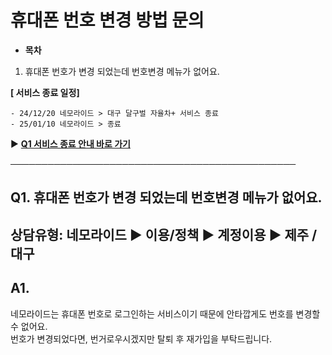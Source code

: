 # 휴대폰 번호 변경 방법 문의

* **목차**

1. 휴대폰 번호가 변경 되었는데 번호변경 메뉴가 없어요.

**[ 서비스 종료 일정]**

```
- 24/12/20 네모라이드 > 대구 달구벌 자율차+ 서비스 종료  
- 25/01/10 네모라이드 > 종료
```

▶ **[Q1 서비스 종료 안내 바로 가기](https://kakaomobilitysupport.zendesk.com/hc/ko/articles/34284366737049)**

──────────────────────────────────────────────

**Q1. 휴대폰 번호가 변경 되었는데 번호변경 메뉴가 없어요.**
-------------------------------------

상담유형: 네모라이드 ▶ 이용/정책 ▶ 계정이용 ▶ 제주 / 대구
------------------------------------

**A1.**
-------

네모라이드는 휴대폰 번호로 로그인하는 서비스이기 때문에 안타깝게도 번호를 변경할 수 없어요.   
번호가 변경되었다면, 번거로우시겠지만 탈퇴 후 재가입을 부탁드립니다.